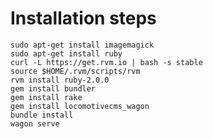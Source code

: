 Installation steps
==================

```
sudo apt-get install imagemagick
sudo apt-get install ruby
curl -L https://get.rvm.io | bash -s stable
source $HOME/.rvm/scripts/rvm
rvm install ruby-2.0.0
gem install bundler
gem install rake
gem install locomotivecms_wagon
bundle install
wagon serve
```

